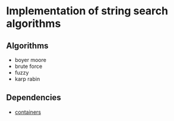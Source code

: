 # Implementation of string search algorithms

## Algorithms

* boyer moore
* brute force
* fuzzy
* karp rabin

## Dependencies

* [containers](https://github.com/pejuko/containers)
